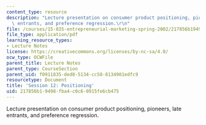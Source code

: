 ```yaml
---
content_type: resource
description: "Lecture presentation on consumer product positioning, pioneers, late\
  \ entrants, and preference regression.\r\n"
file: /courses/15-835-entrepreneurial-marketing-spring-2002/217856b19498fba4c0c60915fe6cb475_session12.pdf
file_type: application/pdf
learning_resource_types:
- Lecture Notes
license: https://creativecommons.org/licenses/by-nc-sa/4.0/
ocw_type: OCWFile
parent_title: Lecture Notes
parent_type: CourseSection
parent_uid: f0911835-ded8-5134-cc58-8134901edfc9
resourcetype: Document
title: 'Session 12: Positioning'
uid: 217856b1-9498-fba4-c0c6-0915fe6cb475
---
```

Lecture presentation on consumer product positioning, pioneers, late entrants, and preference regression.
